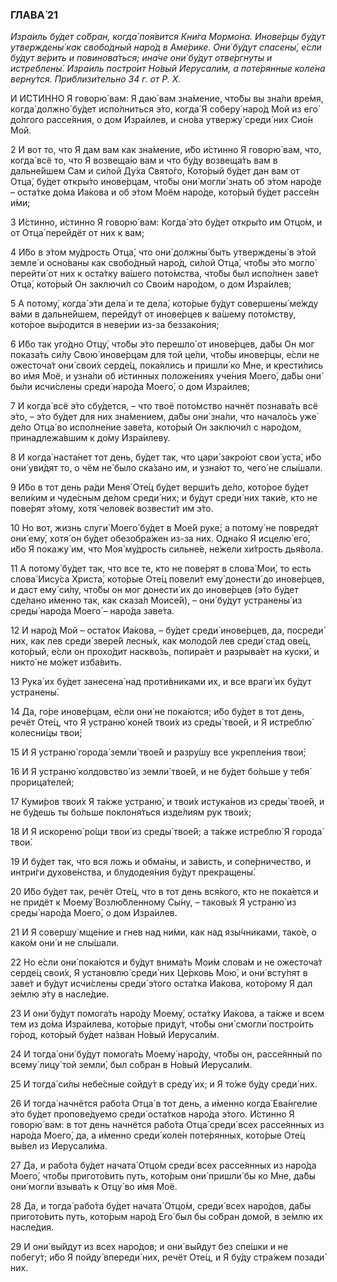 ### ГЛАВА́ 21

_Изра́иль бу́дет со́бран, когда́ поя́вится Кни́га Мормо́на. Инове́рцы бу́дут утверждены́ как свобо́дный наро́д в Аме́рике. Они́ бу́дут спасены́, е́сли бу́дут ве́рить и повинова́ться; ина́че они́ бу́дут отве́ргнуты и истреблены́. Изра́иль постро́ит Но́вый Иерусали́м, а поте́рянные коле́на верну́тся. Приблизи́тельно 34 г. от Р. Х._

И И́СТИННО Я говорю́ вам: Я даю́ вам зна́мение, что́бы вы зна́ли вре́мя, когда́ должно́ бу́дет испо́лниться э́то, когда́ Я соберу́ наро́д Мой из его́ до́лгого рассе́яния, о дом Изра́илев, и сно́ва утвержу́ среди́ них Сио́н Мой.

2 И вот то, что Я дам вам как зна́мение, и́бо и́стинно Я говорю́ вам, что, когда́ всё то, что Я возвеща́ю вам и что бу́ду возвеща́ть вам в дальне́йшем Сам и си́лой Ду́ха Свято́го, Кото́рый бу́дет дан вам от Отца́, бу́дет откры́то инове́рцам, что́бы они́ могли́ знать об э́том наро́де – оста́тке до́ма Иа́кова и об э́том Моём наро́де, кото́рый бу́дет рассе́ян и́ми;

3 И́стинно, и́стинно Я говорю́ вам: Когда́ э́то бу́дет откры́то им Отцо́м, и от Отца́ перейдёт от них к вам;

4 И́бо в э́том му́дрость Отца́, что они́ должны́ быть утверждены́ в э́той земле́ и осно́ваны как свобо́дный наро́д, си́лой Отца́, что́бы э́то могло́ перейти́ от них к оста́тку ва́шего пото́мства, что́бы был испо́лнен заве́т Отца́, кото́рый Он заключи́л со Свои́м наро́дом, о дом Изра́илев;

5 А потому́, когда́ э́ти дела́ и те дела́, кото́рые бу́дут совершены́ ме́жду ва́ми в дальне́йшем, перейду́т от инове́рцев к ва́шему пото́мству, кото́рое вы́родится в неве́рии из-за беззако́ния;

6 И́бо так уго́дно Отцу́, что́бы э́то перешло́ от инове́рцев, да́бы Он мог показа́ть си́лу Свою́ инове́рцам для той це́ли, что́бы инове́рцы, е́сли не ожесточа́т они́ свои́х серде́ц, пока́ялись и пришли́ ко Мне, и крести́лись во и́мя Моё, и узна́ли об и́стинных положе́ниях уче́ния Моего́, да́бы они́ бы́ли исчи́слены среди́ наро́да Моего́, о дом Изра́илев;

7 И когда́ всё э́то сбу́дется, – что твоё пото́мство начнёт познава́ть всё э́то, – э́то бу́дет для них зна́мением, да́бы они́ зна́ли, что начало́сь уже́ де́ло Отца́ во исполне́ние заве́та, кото́рый Он заключи́л с наро́дом, принадлежа́вшим к до́му Изра́илеву.

8 И когда́ наста́нет тот день, бу́дет так, что цари́ закро́ют свои́ уста́, и́бо они́ уви́дят то, о чём не́ было ска́зано им, и узна́ют то, чего́ не слы́шали.

9 И́бо в тот день ра́ди Меня́ Оте́ц бу́дет верши́ть де́ло, кото́рое бу́дет вели́ким и чуде́сным де́лом среди́ них; и бу́дут среди́ них таки́е, кто не пове́рят э́тому, хотя́ челове́к возвести́т им э́то.

10 Но вот, жизнь слуги́ Моего́ бу́дет в Мое́й руке́; а потому́ не повредя́т они́ ему́, хотя́ он бу́дет обезобра́жен из-за них. Одна́ко Я исцелю́ его́, и́бо Я покажу́ им, что Моя́ му́дрость сильне́е, не́жели хи́трость дья́вола.

11 А потому́ бу́дет так, что все те, кто не пове́рят в слова́ Мои́, то есть слова́ Иису́са Христа́, кото́рые Оте́ц повели́т ему́ донести́ до инове́рцев, и даст ему́ си́лу, что́бы он мог донести́ их до инове́рцев (э́то бу́дет сде́лано и́менно так, как сказа́л Моисе́й), – они́ бу́дут устранены́ из среды́ наро́да Моего́ – наро́да заве́та.

12 И наро́д Мой – оста́ток Иа́кова, – бу́дет среди́ инове́рцев, да, посреди́ них, как лев среди́ звере́й лесны́х, как молодо́й лев среди́ стад ове́ц, кото́рый, е́сли он прохо́дит наскво́зь, попира́ет и разрыва́ет на куски́, и никто́ не мо́жет изба́вить.

13 Рука́ их бу́дет занесена́ над проти́вниками их, и все враги́ их бу́дут устранены́.

14 Да, го́ре инове́рцам, е́сли они́ не пока́ются; и́бо бу́дет в тот день, речёт Оте́ц, что Я устраню́ коне́й твои́х из среды́ твое́й, и Я истреблю́ колесни́цы твои́;

15 И Я устраню́ города́ земли́ твое́й и разру́шу все укрепле́ния твои́;

16 И Я устраню́ колдовство́ из земли́ твое́й, и не бу́дет бо́льше у тебя́ прорица́телей;

17 Куми́ров твои́х Я та́кже устраню́, и твои́х истука́нов из среды́ твое́й, и не бу́дешь ты бо́льше поклоня́ться изде́лиям рук твои́х;

18 И Я искореню́ ро́щи твои́ из среды́ твое́й; а та́кже истреблю́ Я города́ твои́.

19 И бу́дет так, что вся ложь и обма́ны, и за́висть, и сопе́рничество, и интри́ги духове́нства, и блудодея́ния бу́дут прекращены́.

20 И́бо бу́дет так, речёт Оте́ц, что в тот день вся́кого, кто не пока́ется и не придёт к Моему́ Возлю́бленному Сы́ну, – таковы́х Я устраню́ из среды́ наро́да Моего́, о дом Изра́илев.

21 И Я совершу́ мще́ние и гнев над ни́ми, как над язы́чниками, тако́е, о како́м они́ и не слы́шали.

22 Но е́сли они́ пока́ются и бу́дут внима́ть Мои́м слова́м и не ожесточа́т серде́ц свои́х, Я установлю́ среди́ них Це́рковь Мою́, и они́ всту́пят в заве́т и бу́дут исчи́слены среди́ э́того оста́тка Иа́кова, кото́рому Я дал зе́млю э́ту в насле́дие.

23 И они́ бу́дут помога́ть наро́ду Моему́, оста́тку Иа́кова, а та́кже и всем тем из до́ма Изра́илева, кото́рые приду́т, что́бы они́ смогли́ постро́ить го́род, кото́рый бу́дет на́зван Но́вый Иерусали́м.

24 И тогда́ они́ бу́дут помога́ть Моему́ наро́ду, что́бы он, рассе́янный по всему́ лицу́ той земли́, был со́бран в Но́вый Иерусали́м.

25 И тогда́ си́лы небе́сные сойду́т в среду́ их; и Я то́же бу́ду среди́ них.

26 И тогда́ начнётся рабо́та Отца́ в тот день, а и́менно когда́ Ева́нгелие э́то бу́дет пропове́дуемо среди́ оста́тков наро́да э́того. И́стинно Я говорю́ вам: в тот день начнётся рабо́та Отца́ среди́ всех рассе́янных из наро́да Моего́, да, а и́менно среди́ коле́н поте́рянных, кото́рые Оте́ц вы́вел из Иерусали́ма.

27 Да, и рабо́та бу́дет начата́ Отцо́м среди́ всех рассе́янных из наро́да Моего́, что́бы пригото́вить путь, кото́рым они́ пришли́ бы ко Мне, да́бы они́ могли́ взыва́ть к Отцу́ во и́мя Моё.

28 Да, и тогда́ рабо́та бу́дет начата́ Отцо́м, среди́ всех наро́дов, да́бы пригото́вить путь, кото́рым наро́д Его́ был бы со́бран домо́й, в зе́млю их насле́дия.

29 И они́ вы́йдут из всех наро́дов; и они́ вы́йдут без спе́шки и не побегу́т; и́бо Я пойду́ впереди́ них, речёт Оте́ц, и Я бу́ду стра́жем позади́ них.
